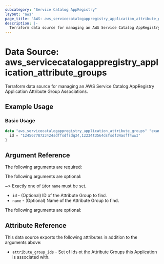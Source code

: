```yaml
---
subcategory: "Service Catalog AppRegistry"
layout: "aws"
page_title: "AWS: aws_servicecatalogappregistry_application_attribute_groups"
description: |-
  Terraform data source for managing an AWS Service Catalog AppRegistry Application Attribute Groups.
---
```


# Data Source: aws_servicecatalogappregistry_application_attribute_groups

Terraform data source for managing an AWS Service Catalog AppRegistry Application Attribute Group Associations.

## Example Usage

### Basic Usage

```terraform
data "aws_servicecatalogappregistry_application_attribute_groups" "example" {
  id = "12456778723424sdffsdfsdq34,12234t3564dsfsdf34asff4ww3"
}
```

## Argument Reference

The following arguments are required:

The following arguments are optional:

~> Exactly one of `id`or `name` must be set.

* `id`   - (Optional) ID of the Attribute Group to find.
* `name` - (Optional) Name of the Attribute Group to find.

The following arguments are optional:

## Attribute Reference

This data source exports the following attributes in addition to the arguments above:

* `attribute_group_ids` - Set of Ids ot the Attribute Groups this Application is associated with.
